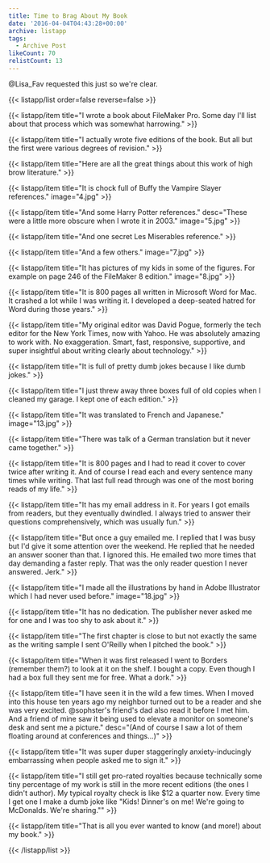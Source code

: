 ```yaml
---
title: Time to Brag About My Book
date: '2016-04-04T04:43:28+00:00'
archive: listapp
tags: 
  - Archive Post
likeCount: 70
relistCount: 13
---
```


@Lisa_Fav requested this just so we're clear.

<!--more-->

{{< listapp/list order=false reverse=false >}}

   {{< listapp/item title="I wrote a book about FileMaker Pro. Some day I'll list about that process which was somewhat harrowing." >}}

   {{< listapp/item title="I actually wrote five editions of the book. But all but the first were various degrees of revision." >}}

   {{< listapp/item title="Here are all the great things about this work of high brow literature." >}}

   {{< listapp/item title="It is chock full of Buffy the Vampire Slayer references."
      image="4.jpg" >}}

   {{< listapp/item title="And some Harry Potter references."
      desc="These were a little more obscure when I wrote it in 2003."
      image="5.jpg" >}}

   {{< listapp/item title="And one secret Les Miserables reference." >}}

   {{< listapp/item title="And a few others."
      image="7.jpg" >}}

   {{< listapp/item title="It has pictures of my kids in some of the figures. For example on page 246 of the FileMaker 8 edition."
      image="8.jpg" >}}

   {{< listapp/item title="It is 800 pages all written in Microsoft Word for Mac. It crashed a lot while I was writing it. I developed a deep-seated hatred for Word during those years." >}}

   {{< listapp/item title="My original editor was David Pogue, formerly the tech editor for the New York Times, now with Yahoo. He was absolutely amazing to work with. No exaggeration. Smart, fast, responsive, supportive, and super insightful about writing clearly about technology." >}}

   {{< listapp/item title="It is full of pretty dumb jokes because I like dumb jokes." >}}

   {{< listapp/item title="I just threw away three boxes full of old copies when I cleaned my garage. I kept one of each edition." >}}

   {{< listapp/item title="It was translated to French and Japanese."
      image="13.jpg" >}}

   {{< listapp/item title="There was talk of a German translation but it never came together." >}}

   {{< listapp/item title="It is 800 pages and I had to read it cover to cover twice after writing it. And of course I read each and every sentence many times while writing. That last full read through was one of the most boring reads of my life." >}}

   {{< listapp/item title="It has my email address in it. For years I got emails from readers, but they eventually dwindled. I always tried to answer their questions comprehensively, which was usually fun." >}}

   {{< listapp/item title="But once a guy emailed me. I replied that I was busy but I'd give it some attention over the weekend. He replied that he needed an answer sooner than that. I ignored this. He emailed two more times that day demanding a faster reply. That was the only reader question I never answered. Jerk." >}}

   {{< listapp/item title="I made all the illustrations by hand in Adobe Illustrator which I had never used before."
      image="18.jpg" >}}

   {{< listapp/item title="It has no dedication. The publisher never asked me for one and I was too shy to ask about it." >}}

   {{< listapp/item title="The first chapter is close to but not exactly the same as the writing sample I sent O'Reilly when I pitched the book." >}}

   {{< listapp/item title="When it was first released I went to Borders (remember them?) to look at it on the shelf. I bought a copy. Even though I had a box full they sent me for free. What a dork." >}}

   {{< listapp/item title="I have seen it in the wild a few times. When I moved into this house ten years ago my neighbor turned out to be a reader and she was very excited. @sophster's friend's dad also read it before I met him. And a friend of mine saw it being used to elevate a monitor on someone's desk and sent me a picture."
      desc="(And of course I saw a lot of them floating around at conferences and things...)" >}}

   {{< listapp/item title="It was super duper staggeringly anxiety-inducingly embarrassing when people asked me to sign it." >}}

   {{< listapp/item title="I still get pro-rated royalties because technically some tiny percentage of my work is still in the more recent editions (the ones I didn't author). My typical royalty check is like $12 a quarter now. Every time I get one I make a dumb joke like \"Kids! Dinner's on me! We're going to McDonalds. We're sharing.\"" >}}

   {{< listapp/item title="That is all you ever wanted to know (and more!) about my book." >}}

{{< /listapp/list >}}
